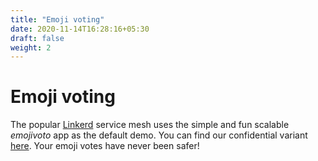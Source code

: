 ```yaml
---
title: "Emoji voting"
date: 2020-11-14T16:28:16+05:30
draft: false
weight: 2
---
```


# Emoji voting

The popular [Linkerd](https://linkerd.io) service mesh uses the simple and fun scalable *emojivoto* app as the default demo. You can find our confidential variant [here](https://github.com/edgelesssys/emojivoto). Your emoji votes have never been safer!
